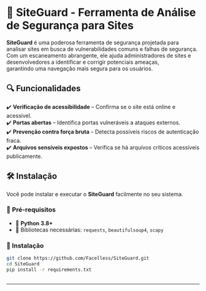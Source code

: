# 🚀 SiteGuard - Ferramenta de Análise de Segurança para Sites

**SiteGuard** é uma poderosa ferramenta de segurança projetada para analisar sites em busca de vulnerabilidades comuns e falhas de segurança.\
Com um escaneamento abrangente, ele ajuda administradores de sites e desenvolvedores a identificar e corrigir potenciais ameaças,\
garantindo uma navegação mais segura para os usuários.

## 🔍 Funcionalidades

✔️ **Verificação de acessibilidade** – Confirma se o site está online e acessível.\
✔️ **Portas abertas** – Identifica portas vulneráveis a ataques externos.\
✔️ **Prevenção contra força bruta** – Detecta possíveis riscos de autenticação fraca.\
✔️ **Arquivos sensíveis expostos** – Verifica se há arquivos críticos acessíveis publicamente.

## 🛠️ Instalação

Você pode instalar e executar o **SiteGuard** facilmente no seu sistema.

### 🔹 Pré-requisitos

- 🐍 **Python 3.8+**
- 📆 Bibliotecas necessárias: `requests`, `beautifulsoup4`, `scapy`

### 📝 Instalação

```bash
git clone https://github.com/Facelless/SiteGuard.git
cd SiteGuard
pip install -r requirements.txt
```

##

---

